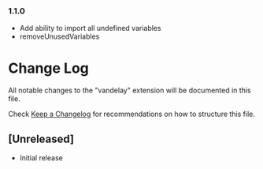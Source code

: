 ### 1.1.0
- Add ability to import all undefined variables
- removeUnusedVariables

# Change Log
All notable changes to the "vandelay" extension will be documented in this file.

Check [Keep a Changelog](http://keepachangelog.com/) for recommendations on how to structure this file.

## [Unreleased]
- Initial release